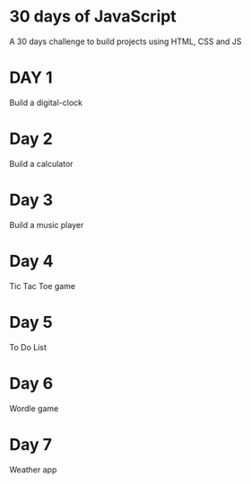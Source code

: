 # 30 days of JavaScript
A 30 days challenge to build projects using HTML, CSS and JS

# DAY 1
Build a digital-clock 

# Day 2
Build a calculator

# Day 3
Build a music player

# Day 4
Tic Tac Toe game

# Day 5
To Do List 

# Day 6
Wordle game

# Day 7
Weather app